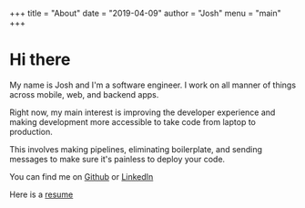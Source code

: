 +++
title = "About"
date = "2019-04-09"
author = "Josh"
menu = "main"
+++

# Hi there

My name is Josh and I'm a software engineer. I work on all manner of things across mobile, web, and backend apps.

Right now, my main interest is improving the developer experience and making development more accessible to take code from laptop to production.

This involves making pipelines, eliminating boilerplate, and sending messages to make sure it's painless to deploy your code.

You can find me on [Github](https://github.com/kasuboski) or [LinkedIn](https://www.linkedin.com/in/joshkasuboski/)

Here is a [resume](/resume.html)
